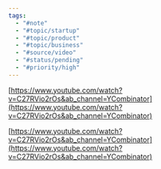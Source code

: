 ```yaml
---
tags:
  - "#note"
  - "#topic/startup"
  - "#topic/product"
  - "#topic/business"
  - "#source/video"
  - "#status/pending"
  - "#priority/high"
---
```


[https://www.youtube.com/watch?v=C27RVio2rOs&ab_channel=YCombinator](https://www.youtube.com/watch?v=C27RVio2rOs&ab_channel=YCombinator)

  

[https://www.youtube.com/watch?v=C27RVio2rOs&ab_channel=YCombinator](https://www.youtube.com/watch?v=C27RVio2rOs&ab_channel=YCombinator)